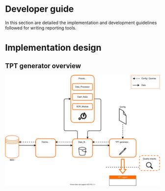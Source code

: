 # Developer guide

In this section are detailed the implementation and development guidelines
followed for writing reporting tools.

# Implementation design

## TPT generator overview
![modelisation](TPT_generator_V1.0.svg)